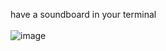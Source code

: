 have a soundboard in your terminal
<br>
<br>
![image](https://github.com/hamatthijs/soundboard_py/assets/85604842/0ca0c50e-0930-4d97-9e38-45bfdaf4e112)
